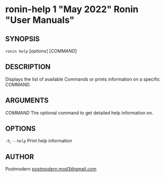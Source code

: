 # ronin-help 1 "May 2022" Ronin "User Manuals"

## SYNOPSIS

`ronin help` [*options*] [*COMMAND*]

## DESCRIPTION

Displays the list of available Commands or prints information on a specific
COMMAND.

## ARGUMENTS

*COMMAND*
	The optional command to get detailed help information on.

## OPTIONS

`-h`, `--help`
  Print help information

## AUTHOR

Postmodern <postmodern.mod3@gmail.com>

